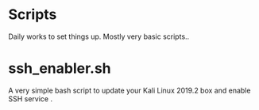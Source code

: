# Scripts
Daily works to set things up. Mostly very basic scripts..
# ssh_enabler.sh
A very simple bash script to update your Kali Linux 2019.2 box and enable SSH service .

